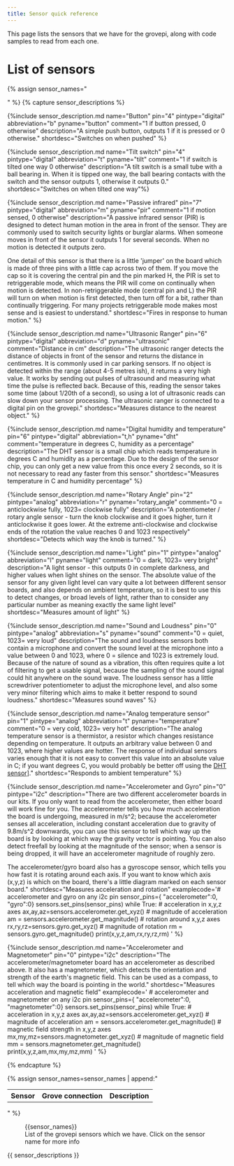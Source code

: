 ```yaml
---
title: Sensor quick reference
---
```

This page lists the sensors that we have for the grovepi, along with code samples to read from each one.

# List of sensors
{% assign sensor_names="
<table>
<th>Sensor</th>
<th>Grove connection</th>
<th>Description</th>
" %}
{% capture sensor_descriptions %}

{%include sensor_description.md name="Button" pin="4" pintype="digital" abbreviation="b" pyname="button" comment="1 if button pressed, 0 otherwise" description="A simple push button, outputs 1 if it is pressed or 0 otherwise." shortdesc="Switches on when pushed" %}

{%include sensor_description.md name="Tilt switch" pin="4" pintype="digital" abbreviation="t" pyname="tilt" comment="1 if switch is tilted one way 0 otherwise" description="A tilt switch is a small tube with a ball bearing in. When it is tipped one way, the ball bearing contacts with the switch and the sensor outputs 1, otherwise it outputs 0." shortdesc="Switches on when tilted one way"%}

{%include sensor_description.md name="Passive infrared" pin="7" pintype="digital" abbreviation="m" pyname="pir" comment="1 if motion sensed, 0 otherwise" description="A passive infrared sensor (PIR) is designed to detect human motion in the area in front of the sensor. They are commonly used to switch security lights or burglar alarms. When someone moves in front of the sensor it outputs 1 for several seconds. When no motion is detected it outputs zero. 

One detail of this sensor is that there is a little 'jumper' on the board which is made of three pins with a little cap across two of them. If you move the cap so it is covering the central pin and the pin marked H, the PIR is set to retriggerable mode, which means the PIR will come on continually when motion is detected. In non-retriggerable mode (central pin and L) the PIR will turn on when motion is first detected, then turn off for a bit, rather than continually triggering. For many projects retriggerable mode makes most sense and is easiest to understand." shortdesc="Fires in response to human motion." %}

{%include sensor_description.md name="Ultrasonic Ranger" pin="6" pintype="digital" abbreviation="d" pyname="ultrasonic" comment="Distance in cm" description="The ultrasonic ranger detects the distance of objects in front of the sensor and returns the distance in centimetres. It is commonly used in car parking sensors. If no object is detected within the range (about 4-5 metres ish), it returns a very high value. It works by sending out pulses of ultrasound and measuring what time the pulse is reflected back. Because of this, reading the sensor takes some time (about 1/20th of a second), so using a lot of ultrasonic reads can slow down your sensor processing. The ultrasonic ranger is connected to a digital pin on the grovepi." shortdesc="Measures distance to the nearest object." %}

{%include sensor_description.md name="Digital humidity and temperature" pin="6" pintype="digital" abbreviation="t,h" pyname="dht" comment="temperature in degrees C, humidity as a percentage" description="The DHT sensor is a small chip which reads temperature in degrees C and humidity as a percentage. Due to the design of the sensor chip, you can only get a new value from this once every 2 seconds, so it is not necessary to read any faster from this sensor." shortdesc="Measures temperature in C and humidity percentage" %}

{%include sensor_description.md name="Rotary Angle" pin="2" pintype="analog" abbreviation="r" pyname="rotary_angle" comment="0 = anticlockwise fully, 1023= clockwise fully" description="A potentiometer / rotary angle sensor - turn the knob clockwise and it goes higher, turn it anticlockwise it goes lower. At the extreme anti-clockwise and clockwise ends of the rotation the value reaches 0 and 1023 respectively" shortdesc="Detects which way the knob is turned." %}



{%include sensor_description.md name="Light" pin="1" pintype="analog" abbreviation="l" pyname="light" comment="0 = dark, 1023= very bright" description="A light sensor - this outputs 0 in complete darkness, and higher values when light shines on the sensor. The absolute value of the sensor for any given light level can vary quite a lot between different sensor boards, and also depends on ambient temperature, so it is best to use this to detect changes, or broad levels of light, rather than to consider any particular number as meaning exactly the same light level" shortdesc="Measures amount of light" %}

{%include sensor_description.md name="Sound and Loudness" pin="0" pintype="analog" abbreviation="s" pyname="sound" comment="0 = quiet, 1023= very loud" description="The sound and loudness sensors both contain a microphone and convert the sound level at the microphone into a value between 0 and 1023, where 0 = silence and 1023 is extremely loud. Because of the nature of sound as a vibration, this often requires quite a lot of filtering to get a usable signal, because the sampling of the sound signal could hit anywhere on the sound wave. The loudness sensor has a little screwdriver potentiometer to adjust the microphone level, and also some very minor filtering which aims to make it better respond to sound loudness." shortdesc="Measures sound waves" %}

{%include sensor_description.md name="Analog temperature sensor" pin="1" pintype="analog" abbreviation="t" pyname="temperature" comment="0 = very cold, 1023= very hot" description="The analog temperature sensor is a thermistor, a resistor which changes resistance depending on temperature. It outputs an arbitrary value between 0 and 1023, where higher values are hotter. The response of individual sensors varies enough that it is not easy to convert this value into an absolute value in C; if you want degrees C, you would probably be better off using the [DHT sensor](#digital-humidity-and-temperature)]." shortdesc="Responds to ambient temperature" %}

{%include sensor_description.md name="Accelerometer and Gyro" pin="0" pintype="i2c" description="There are two different accelerometer boards in our kits. If you only want to read from the accelerometer, then either board will work fine for you. The accelerometer tells you how much acceleration the board is undergoing, measured in m/s^2; because the accelerometer senses all acceleration, including  constant acceleration due to gravity of 9.8m/s^2 downwards, you can use this sensor to tell which way up the board is by looking at which way the gravity vector is pointing. You can also detect freefall by looking at the magnitude of the sensor; when a sensor is being dropped, it will have an accelerometer magnitude of roughly zero.

The accelerometer/gyro board also has a gyroscope sensor, which tells you how fast it is rotating around each axis. If you want to know which axis (x,y,z) is which on the board, there's a little diagram marked on each sensor board." shortdesc="Measures acceleration and rotation" examplecode='# accelerometer and gyro on any i2c pin
sensor_pins={ "accelerometer":0,
"gyro":0}
sensors.set_pins(sensor_pins)
while True:
    # acceleration in x,y,z axes
    ax,ay,az=sensors.accelerometer.get_xyz() 
    # magnitude of acceleration
    am = sensors.accelerometer.get_magnitude() 
    # rotation around x,y,z axes
    rx,ry,rz=sensors.gyro.get_xyz() 
    # magnitude of rotation
    rm = sensors.gyro.get_magnitude()
    print(x,y,z,am,rx,ry,rz,rm) '
%}

{%include sensor_description.md name="Accelerometer and Magnetometer" pin="0" pintype="i2c" description="The accelerometer/magnetometer board has an accelerometer as described above. It also has a magnetometer, which detects the orientation and strength of the earth's magnetic field. This can be used as a compass, to tell which way the board is pointing in the world." shortdesc="Measures acceleration and magnetic field" examplecode=' # accelerometer and magnetometer on any i2c pin
sensor_pins={ "accelerometer":0,
"magnetometer":0}
sensors.set_pins(sensor_pins)
while True:
    # acceleration in x,y,z axes
    ax,ay,az=sensors.accelerometer.get_xyz()
    # magnitude of acceleration
    am = sensors.accelerometer.get_magnitude()
    # magnetic field strength in x,y,z axes
    mx,my,mz=sensors.magnetometer.get_xyz() 
    # magnitude of magnetic field
    mm = sensors.magnetometer.get_magnitude()
    print(x,y,z,am,mx,my,mz,mm) '
%}

{% endcapture %}

{% assign sensor_names=sensor_names | append:"</table>" %}
<figure>
{{sensor_names}}
<figcaption>List of the grovepi sensors which we have. Click on the sensor name for more info</figcaption>
</figure>
{{ sensor_descriptions }}



